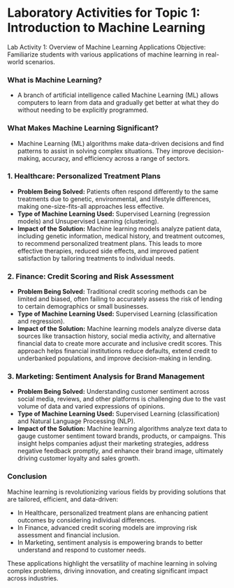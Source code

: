 # Laboratory Activities for Topic 1: Introduction to Machine Learning

Lab Activity 1: Overview of Machine Learning Applications
Objective: Familiarize students with various applications of machine learning in real-world scenarios.

### What is Machine Learning?
 * A branch of artificial intelligence called Machine Learning (ML) allows computers to learn from data and gradually get better at what they do without needing to be explicitly programmed.

### What Makes Machine Learning Significant?
* Machine Learning (ML) algorithms make data-driven decisions and find patterns to assist in solving complex situations. They improve decision-making, accuracy, and efficiency across a range of sectors.

### 1. Healthcare: Personalized Treatment Plans
* **Problem Being Solved:** Patients often respond differently to the same treatments due to genetic, environmental, and lifestyle differences, making one-size-fits-all approaches less effective.
* **Type of Machine Learning Used:** Supervised Learning (regression models) and Unsupervised Learning (clustering).
* **Impact of the Solution:** Machine learning models analyze patient data, including genetic information, medical history, and treatment outcomes, to recommend personalized treatment plans. This leads to more effective therapies, reduced side effects, and improved patient satisfaction by tailoring treatments to individual needs.

### 2. Finance: Credit Scoring and Risk Assessment
* **Problem Being Solved:** Traditional credit scoring methods can be limited and biased, often failing to accurately assess the risk of lending to certain demographics or small businesses.
* **Type of Machine Learning Used:** Supervised Learning (classification and regression).
* **Impact of the Solution:** Machine learning models analyze diverse data sources like transaction history, social media activity, and alternative financial data to create more accurate and inclusive credit scores. This approach helps financial institutions reduce defaults, extend credit to underbanked populations, and improve decision-making in lending.

### 3. Marketing: Sentiment Analysis for Brand Management
* **Problem Being Solved:** Understanding customer sentiment across social media, reviews, and other platforms is challenging due to the vast volume of data and varied expressions of opinions.
* **Type of Machine Learning Used:** Supervised Learning (classification) and Natural Language Processing (NLP).
* **Impact of the Solution:** Machine learning algorithms analyze text data to gauge customer sentiment toward brands, products, or campaigns. This insight helps companies adjust their marketing strategies, address negative feedback promptly, and enhance their brand image, ultimately driving customer loyalty and sales growth.

### Conclusion
Machine learning is revolutionizing various fields by providing solutions that are tailored, efficient, and data-driven:

* In Healthcare, personalized treatment plans are enhancing patient outcomes by considering individual differences.
* In Finance, advanced credit scoring models are improving risk assessment and financial inclusion.
* In Marketing, sentiment analysis is empowering brands to better understand and respond to customer needs.

These applications highlight the versatility of machine learning in solving complex problems, driving innovation, and creating significant impact across industries.
